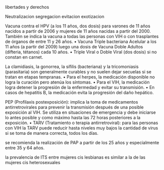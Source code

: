 
libertades y derechos  

Neutralizacion
segregacion
evitacion
exotizacion


Vacuna contra el HPV (a los 11 años,
dos dosis) para varones de 11 años nacidos
a partir de 2006 y mujeres de 11
años nacidas a partir del 2000. También
se indica la vacuna a todas las
personas con VIH o con trasplantes de
órganos de entre 11 y 26 años.
• Vacuna Triple bacteriana Acelular a
los 11 años (a partir del 2009) luego
una dosis de Vacuna Doble Adultos
(difteria, tétanos) cada 10 años.
• Triple Viral o Doble Viral (dos dosis)
si no constan en carnet.


La clamidiasis, la gonorrea, la sífilis
(bacteriana) y la tricomoniasis (parasitaria)
son generalmente curables y
no suelen dejar secuelas si se tratan
en etapas tempranas.
• Para el herpes, la medicación disponible
no logra la curación pero atenúa
los síntomas.
• Para el VIH, la medicación logra detener
la progresión de la enfermedad
y evitar su transmisión.
• En casos de hepatitis B, la medicación
evita la progresión del daño
hepático.


PEP (Profilaxis postexposición):
implica la toma de medicamentos
antirretrovirales para prevenir la
transmisión después de una posible
exposición al VIH. Se utiliza en situaciones
de emergencia y debe iniciarse
lo antes posible y como máximo
hasta las 72 horas posteriores a la
exposición.
• TARV (Tratamiento o terapia antirretroviral):
para las personas con VIH
la TARV puede reducir hasta niveles
muy bajos la cantidad de virus si se
toma de manera correcta, todos los
días.



se recomienda
la realización de PAP a partir de los 25 años y
especialmente entre 35 y 64 años.


la prevalencia de ITS entre mujeres
cis lesbianas es similar a la de las mujeres cis
heterosexuales